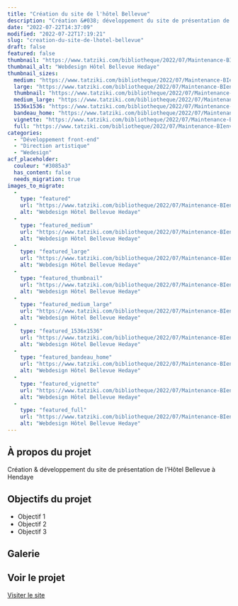 ```yaml
---
title: "Création du site de l'hôtel Bellevue"
description: "Création &#038; développement du site de présentation de l&rsquo;Hôtel Bellevue à Hendaye"
date: "2022-07-22T14:37:09"
modified: "2022-07-22T17:19:21"
slug: "creation-du-site-de-lhotel-bellevue"
draft: false
featured: false
thumbnail: "https://www.tatziki.com/bibliotheque/2022/07/Maintenance-BIenvenue-Hotel-Bellevue.jpg"
thumbnail_alt: "Webdesign Hôtel Bellevue Hedaye"
thumbnail_sizes:
  medium: "https://www.tatziki.com/bibliotheque/2022/07/Maintenance-BIenvenue-Hotel-Bellevue-300x242.jpg"
  large: "https://www.tatziki.com/bibliotheque/2022/07/Maintenance-BIenvenue-Hotel-Bellevue-1024x827.jpg"
  thumbnail: "https://www.tatziki.com/bibliotheque/2022/07/Maintenance-BIenvenue-Hotel-Bellevue-150x150.jpg"
  medium_large: "https://www.tatziki.com/bibliotheque/2022/07/Maintenance-BIenvenue-Hotel-Bellevue-768x620.jpg"
  1536x1536: "https://www.tatziki.com/bibliotheque/2022/07/Maintenance-BIenvenue-Hotel-Bellevue-1536x1241.jpg"
  bandeau_home: "https://www.tatziki.com/bibliotheque/2022/07/Maintenance-BIenvenue-Hotel-Bellevue-1200x969.jpg"
  vignette: "https://www.tatziki.com/bibliotheque/2022/07/Maintenance-BIenvenue-Hotel-Bellevue-380x307.jpg"
  full: "https://www.tatziki.com/bibliotheque/2022/07/Maintenance-BIenvenue-Hotel-Bellevue.jpg"
categories:
  - "Développement front-end"
  - "Direction artistique"
  - "Wedesign"
acf_placeholder:
  couleur: "#3085a3"
  has_content: false
  needs_migration: true
images_to_migrate:
  -
    type: "featured"
    url: "https://www.tatziki.com/bibliotheque/2022/07/Maintenance-BIenvenue-Hotel-Bellevue.jpg"
    alt: "Webdesign Hôtel Bellevue Hedaye"
  -
    type: "featured_medium"
    url: "https://www.tatziki.com/bibliotheque/2022/07/Maintenance-BIenvenue-Hotel-Bellevue-300x242.jpg"
    alt: "Webdesign Hôtel Bellevue Hedaye"
  -
    type: "featured_large"
    url: "https://www.tatziki.com/bibliotheque/2022/07/Maintenance-BIenvenue-Hotel-Bellevue-1024x827.jpg"
    alt: "Webdesign Hôtel Bellevue Hedaye"
  -
    type: "featured_thumbnail"
    url: "https://www.tatziki.com/bibliotheque/2022/07/Maintenance-BIenvenue-Hotel-Bellevue-150x150.jpg"
    alt: "Webdesign Hôtel Bellevue Hedaye"
  -
    type: "featured_medium_large"
    url: "https://www.tatziki.com/bibliotheque/2022/07/Maintenance-BIenvenue-Hotel-Bellevue-768x620.jpg"
    alt: "Webdesign Hôtel Bellevue Hedaye"
  -
    type: "featured_1536x1536"
    url: "https://www.tatziki.com/bibliotheque/2022/07/Maintenance-BIenvenue-Hotel-Bellevue-1536x1241.jpg"
    alt: "Webdesign Hôtel Bellevue Hedaye"
  -
    type: "featured_bandeau_home"
    url: "https://www.tatziki.com/bibliotheque/2022/07/Maintenance-BIenvenue-Hotel-Bellevue-1200x969.jpg"
    alt: "Webdesign Hôtel Bellevue Hedaye"
  -
    type: "featured_vignette"
    url: "https://www.tatziki.com/bibliotheque/2022/07/Maintenance-BIenvenue-Hotel-Bellevue-380x307.jpg"
    alt: "Webdesign Hôtel Bellevue Hedaye"
  -
    type: "featured_full"
    url: "https://www.tatziki.com/bibliotheque/2022/07/Maintenance-BIenvenue-Hotel-Bellevue.jpg"
    alt: "Webdesign Hôtel Bellevue Hedaye"
---
```


## À propos du projet

Création &#038; développement du site de présentation de l&rsquo;Hôtel Bellevue à Hendaye

## Objectifs du projet

<!-- TODO: Ajouter les objectifs depuis ACF -->
- Objectif 1
- Objectif 2
- Objectif 3

## Galerie

<!-- TODO: Ajouter les images du projet -->

## Voir le projet

[Visiter le site](https://www.tatziki.com/creation-du-site-de-lhotel-bellevue/)
